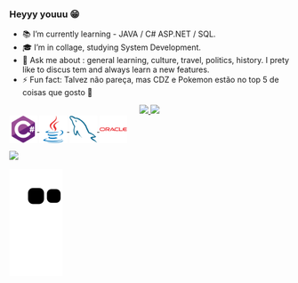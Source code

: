 ### Heyyy youuu 😁

- 📚 I’m currently learning - JAVA / C# ASP.NET / SQL. 
- 🎓 I’m in collage, studying System Development.
- 💬 Ask me about : general learning, culture, travel, politics, history. I prety like to discus tem and always learn a new features.
- ⚡ Fun fact: Talvez não pareça, mas CDZ e Pokemon estão no top 5 de coisas que gosto 🤣
<div align="center">
  <a href="https://github.com/Gvazarini">
  <img height="145em" src="https://github-readme-stats.vercel.app/api?username=Gvazarini&show_icons=true&theme=dark&include_all_commits=true&count_private=true"/>
  <img height="145em" src="https://github-readme-stats.vercel.app/api/top-langs/?username=Gvazarini&layout=compact&langs_count=7&theme=dark"/>
</div>
<img align="center" alt="Gvazarini" height="50" width="50" src="https://raw.githubusercontent.com/devicons/devicon/master/icons/csharp/csharp-original.svg"> 

<img align="center" alt="Gvazarini" height="50" width="50" src="https://raw.githubusercontent.com/devicons/devicon/master/icons/java/java-original.svg">
 
 <img align="center" alt="Gvazarini" height="50" width="50" src="https://raw.githubusercontent.com/devicons/devicon/master/icons/mysql/mysql-original.svg">
 
  <img align="center" alt="Gvazarini" height="50" width="50" src="https://raw.githubusercontent.com/devicons/devicon/master/icons/oracle/oracle-original.svg">
  
 <a href="https://www.linkedin.com/in/gabriel-vazarini-camara-72a312234/" target="_blank"><img src="https://img.shields.io/badge/-LinkedIn-%230077B5?style=for-the-badge&logo=linkedin&logoColor=white" target="_blank"></a> 
  
![Snake animation](https://github.com/Gvazarini/Gvazarini/blob/output/github-contribution-grid-snake.svg)
